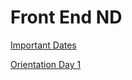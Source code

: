 Front End ND
===========


[Important Dates](https://sites.google.com/udacity.com/gwgdevscholarship/deadlines?authuser=0)


[Orientation Day 1](https://www.youtube.com/watch?v=Bn53sMTz_xU&feature=youtu.be)
